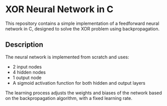 # XOR Neural Network in C

This repository contains a simple implementation of a feedforward neural network in C, designed to solve the XOR problem using backpropagation.

## Description

The neural network is implemented from scratch and uses:
- 2 input nodes
- 4 hidden nodes
- 1 output node
- A sigmoid activation function for both hidden and output layers

The learning process adjusts the weights and biases of the network based on the backpropagation algorithm, with a fixed learning rate.
